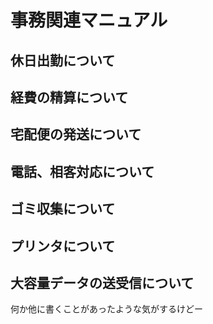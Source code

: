 # 事務関連マニュアル
## 休日出勤について
## 経費の精算について
## 宅配便の発送について
## 電話、相客対応について
## ゴミ収集について
## プリンタについて
## 大容量データの送受信について

何か他に書くことがあったような気がするけどー